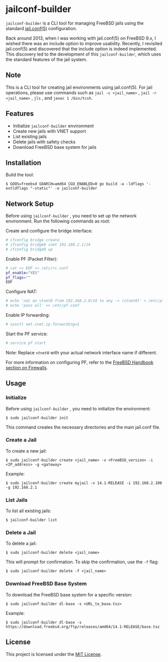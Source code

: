 # jailconf-builder

`jailconf-builder` is a CLI tool for managing FreeBSD jails using the standard [jail.conf(5)](https://man.freebsd.org/cgi/man.cgi?jail.conf(5)) configuration.

Back around 2013, when I was working with jail.conf(5) on FreeBSD 9.x, I wished there was an include option to improve usability. Recently, I revisited jail.conf(5) and discovered that the include option is indeed implemented. This discovery led to the development of this `jailconf-builder`, which uses the standard features of the jail system.

## Note

This is a CLI tool for creating jail environments using jail.conf(5). For jail operations, please use commands such as `jail -c <jail_name>` , `jail -r <jail_name>` , `jls` , and `jexec 1 /bin/tcsh`.

## Features

- Initialize `jailconf-builder` environment
- Create new jails with VNET support
- List existing jails
- Delete jails with safety checks
- Download FreeBSD base system for jails

## Installation

Build the tool:

```
$ GOOS=freebsd GOARCH=amd64 CGO_ENABLED=0 go build -a -ldflags '-extldflags "-static"' -o jailconf-builder
```

## Network Setup

Before using `jailconf-builder` , you need to set up the network environment. Run the following commands as root:

Create and configure the bridge interface:

```sh
# ifconfig bridge create
# ifconfig bridge0 inet 192.168.2.1/24
# ifconfig bridge0 up
```

Enable PF (Packet Filter):

```sh
# cat << EOF >> /etc/rc.conf
pf_enable="YES"
pf_flags=""
EOF
```

Configure NAT:

```sh
# echo 'nat on vtnet0 from 192.168.2.0/24 to any -> (vtnet0)' > /etc/pf.conf
# echo 'pass all' >> /etc/pf.conf
```

Enable IP forwarding:

```sh
# sysctl net.inet.ip.forwarding=1
```

Start the PF service:

```sh
# service pf start
```

Note: Replace `vtnet0` with your actual network interface name if different.

For more information on configuring PF, refer to the [FreeBSD Handbook section on Firewalls](https://docs.freebsd.org/en/books/handbook/firewalls/#_enabling_pf).

## Usage

### Initialize

Before using `jailconf-builder` , you need to initialize the environment:

```
$ sudo jailconf-builder init
```

This command creates the necessary directories and the main jail.conf file.

### Create a Jail

To create a new jail:

```
$ sudo jailconf-builder create <jail_name> -v <FreeBSD_version> -i <IP_address> -g <gateway>
```

Example:
```
$ sudo jailconf-builder create myjail -v 14.1-RELEASE -i 192.168.2.100 -g 192.168.2.1
```

### List Jails

To list all existing jails:

```
$ jailconf-builder list
```

### Delete a Jail

To delete a jail:

```
$ sudo jailconf-builder delete <jail_name>
```

This will prompt for confirmation. To skip the confirmation, use the `-f` flag:

```
$ sudo jailconf-builder delete -f <jail_name>
```

### Download FreeBSD Base System

To download the FreeBSD base system for a specific version:

```
$ sudo jailconf-builder dl-base -s <URL_to_base.txz>
```

Example:
```
$ sudo jailconf-builder dl-base -s https://download.freebsd.org/ftp/releases/amd64/14.1-RELEASE/base.txz
```

## License

This project is licensed under the [MIT License](./LICENSE).
